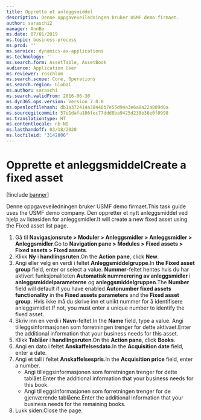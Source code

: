 ```yaml
---
title: Opprette et anleggsmiddel
description: Denne oppgaveveiledningen bruker USMF demo firmaet.
author: saraschi2
manager: AnnBe
ms.date: 07/01/2019
ms.topic: business-process
ms.prod: ''
ms.service: dynamics-ax-applications
ms.technology: ''
ms.search.form: AssetTable, AssetBook
audience: Application User
ms.reviewer: roschlom
ms.search.scope: Core, Operations
ms.search.region: Global
ms.author: saraschi
ms.search.validFrom: 2016-06-30
ms.dyn365.ops.version: Version 7.0.0
ms.openlocfilehash: db1a372414a38446b7e55d94a3e6a8a22a889d0a
ms.sourcegitcommit: 57e1dafa186fec77ddd8ba9425d238e36e0f0998
ms.translationtype: HT
ms.contentlocale: nb-NO
ms.lasthandoff: 03/18/2020
ms.locfileid: "3142806"
---
```

# <a name="create-a-fixed-asset"></a><span data-ttu-id="e5be8-103">Opprette et anleggsmiddel</span><span class="sxs-lookup"><span data-stu-id="e5be8-103">Create a fixed asset</span></span>

[!include [banner](../../includes/banner.md)]

<span data-ttu-id="e5be8-104">Denne oppgaveveiledningen bruker USMF demo firmaet.</span><span class="sxs-lookup"><span data-stu-id="e5be8-104">This task guide uses the USMF demo company.</span></span>  <span data-ttu-id="e5be8-105">Den oppretter et nytt anleggsmiddel ved hjelp av listesiden for anleggsmidler.</span><span class="sxs-lookup"><span data-stu-id="e5be8-105">It will create a new fixed asset using the Fixed asset list page.</span></span>

1. <span data-ttu-id="e5be8-106">Gå til **Navigasjonsrute > Moduler > Anleggsmidler > Anleggsmidler > Anleggsmidler**.</span><span class="sxs-lookup"><span data-stu-id="e5be8-106">Go to **Navigation pane > Modules > Fixed assets > Fixed assets > Fixed assets**.</span></span>
2. <span data-ttu-id="e5be8-107">Klikk **Ny** i **handlingsruten**.</span><span class="sxs-lookup"><span data-stu-id="e5be8-107">On the **Action pane**, click **New**.</span></span>
3. <span data-ttu-id="e5be8-108">Angi eller velg en verdi i feltet **Anleggsmiddelgruppe**.</span><span class="sxs-lookup"><span data-stu-id="e5be8-108">In **the Fixed asset group** field, enter or select a value.</span></span> <span data-ttu-id="e5be8-109">**Nummer**-feltet hentes hvis du har aktivert funksjonaliteten **Automatisk nummerering av anleggsmidler** i **anleggsmiddelparameterne** og **anleggsmiddelgruppen**.</span><span class="sxs-lookup"><span data-stu-id="e5be8-109">The **Number** field will default if you have enabled **Autonumber fixed assets functionality** in the **Fixed assets parameters** and the **Fixed asset group**.</span></span>  <span data-ttu-id="e5be8-110">Hvis ikke må du skrive inn et unikt nummer for å identifisere anleggsmidlet.</span><span class="sxs-lookup"><span data-stu-id="e5be8-110">If not, you must enter a unique number to identify the fixed asset.</span></span>  
4. <span data-ttu-id="e5be8-111">Skriv inn en verdi i **Navn**-feltet.</span><span class="sxs-lookup"><span data-stu-id="e5be8-111">In the **Name** field, type a value.</span></span> <span data-ttu-id="e5be8-112">Angi tilleggsinformasjonen som forretningen trenger for dette aktivaet.</span><span class="sxs-lookup"><span data-stu-id="e5be8-112">Enter the additional information that your business needs for this asset.</span></span>  
5. <span data-ttu-id="e5be8-113">Klikk **Tablåer** i **handlingsruten**.</span><span class="sxs-lookup"><span data-stu-id="e5be8-113">On the **Action pane**, click **Books**.</span></span>
6. <span data-ttu-id="e5be8-114">Angi en dato i feltet **Anskaffelsesdato**.</span><span class="sxs-lookup"><span data-stu-id="e5be8-114">In the **Acquisition date** field, enter a date.</span></span>
7. <span data-ttu-id="e5be8-115">Angi et tall i feltet **Anskaffelsespris**.</span><span class="sxs-lookup"><span data-stu-id="e5be8-115">In the **Acquisition price** field, enter a number.</span></span>
    - <span data-ttu-id="e5be8-116">Angi tilleggsinformasjonen som forretningen trenger for dette tablået.</span><span class="sxs-lookup"><span data-stu-id="e5be8-116">Enter the additional information that your business needs for this book.</span></span>  
    - <span data-ttu-id="e5be8-117">Angi tilleggsinformasjonen som forretningen trenger for de gjenværende tablåene.</span><span class="sxs-lookup"><span data-stu-id="e5be8-117">Enter the additional information that your business needs for the remaining books.</span></span>  
8. <span data-ttu-id="e5be8-118">Lukk siden.</span><span class="sxs-lookup"><span data-stu-id="e5be8-118">Close the page.</span></span>

